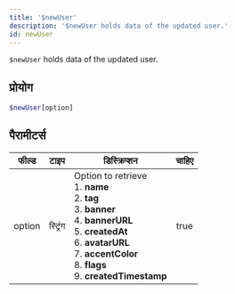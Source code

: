 ```yaml
---
title: '$newUser'
description: '$newUser holds data of the updated user.'
id: newUser
---
```


`$newUser` holds data of the updated user.

## प्रोयोग

```php
$newUser[option]
```

## पैरामीटर्स

| फील्ड  | टाइप     | डिस्क्रिप्शन                                                                                                                                                                                                                                                                            | चाहिए |
| ------ | -------- | --------------------------------------------------------------------------------------------------------------------------------------------------------------------------------------------------------------------------------------------------------------------------------------- |:-----:|
| option | स्ट्रिंग | Option to retrieve <br /> 1. **name** <br /> 2. **tag** <br /> 3. **banner** <br /> 4. **bannerURL** <br /> 5. **createdAt** <br /> 6. **avatarURL** <br /> 7. **accentColor** <br /> 8. **flags** <br /> 9. **createdTimestamp** | true  |